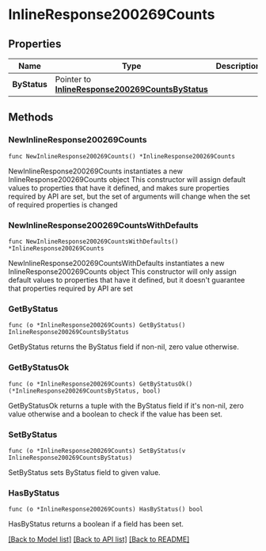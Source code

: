 # InlineResponse200269Counts

## Properties

Name | Type | Description | Notes
------------ | ------------- | ------------- | -------------
**ByStatus** | Pointer to [**InlineResponse200269CountsByStatus**](InlineResponse200269CountsByStatus.md) |  | [optional] 

## Methods

### NewInlineResponse200269Counts

`func NewInlineResponse200269Counts() *InlineResponse200269Counts`

NewInlineResponse200269Counts instantiates a new InlineResponse200269Counts object
This constructor will assign default values to properties that have it defined,
and makes sure properties required by API are set, but the set of arguments
will change when the set of required properties is changed

### NewInlineResponse200269CountsWithDefaults

`func NewInlineResponse200269CountsWithDefaults() *InlineResponse200269Counts`

NewInlineResponse200269CountsWithDefaults instantiates a new InlineResponse200269Counts object
This constructor will only assign default values to properties that have it defined,
but it doesn't guarantee that properties required by API are set

### GetByStatus

`func (o *InlineResponse200269Counts) GetByStatus() InlineResponse200269CountsByStatus`

GetByStatus returns the ByStatus field if non-nil, zero value otherwise.

### GetByStatusOk

`func (o *InlineResponse200269Counts) GetByStatusOk() (*InlineResponse200269CountsByStatus, bool)`

GetByStatusOk returns a tuple with the ByStatus field if it's non-nil, zero value otherwise
and a boolean to check if the value has been set.

### SetByStatus

`func (o *InlineResponse200269Counts) SetByStatus(v InlineResponse200269CountsByStatus)`

SetByStatus sets ByStatus field to given value.

### HasByStatus

`func (o *InlineResponse200269Counts) HasByStatus() bool`

HasByStatus returns a boolean if a field has been set.


[[Back to Model list]](../README.md#documentation-for-models) [[Back to API list]](../README.md#documentation-for-api-endpoints) [[Back to README]](../README.md)



